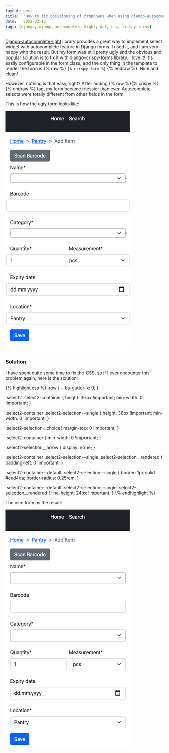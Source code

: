 ```yaml
---
layout: post
title:  "How to fix positioning of dropdowns when using django-autocomplete-light and crispy forms"
date:   2022-02-13
tags: [django, django-autocomplete-light, dal, css, crispy-forms]
---
```


[Django-autocomplete-light](https://django-autocomplete-light.readthedocs.io/en/master/) library provides a great way 
to implement select widget with autocomplete feature in Django forms. I used it, and I am very happy with the result. 
But my form was still pretty ugly and the obvious and popular solution is to fix it with 
[django-crispy-forms](https://django-crispy-forms.readthedocs.io/en/latest/) library. I love it! It's easily configurable 
in the form class, and the only thing in the template to render the form is {% raw  %} `{% crispy form %}` {% endraw %}. Nice and clean!

However, nothing is that easy, right? After adding {% raw  %}{% crispy %}{% endraw %} tag, my form became messier than ever. Autocomplete 
selects were totally different from other fields in the form.

This is how the ugly form looks like:

![Ugly form](/assets/img/2022-02-13-fix-positioning-dal-crispy-forms/before.png "Ugly form")

<!--more-->

### Solution

I have spent quite some time to fix the CSS, so if I ever encounter this problem again,
here is the solution:

{% highlight css %}
.row {
    --bs-gutter-x: 0;
}

.select2 .select2-container {
    height: 36px !important;
    min-width: 0 !important;
}

.select2-container .select2-selection--single {
    height: 36px !important;
    min-width: 0 !important;
}

.select2-selection__choice{
    margin-top: 0 !important;
}

.select2-container {
    min-width: 0 !important;
}

.select2-selection__arrow {
    display: none;
}

.select2-container .select2-selection--single .select2-selection__rendered {
    padding-left: 0 !important;
}

.select2-container--default .select2-selection--single {
    border: 1px solid #ced4da;
    border-radius: 0.25rem;
}

.select2-container--default .select2-selection--single .select2-selection__rendered {
    line-height: 24px !important;
}
{% endhighlight %}

The nice form as the result:

![Nice form](/assets/img/2022-02-13-fix-positioning-dal-crispy-forms/after.png "Nice form")
